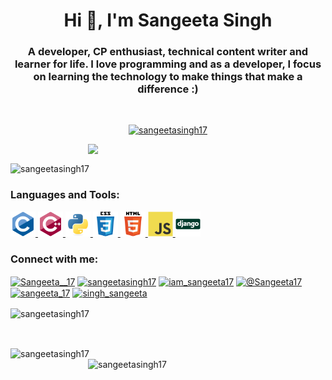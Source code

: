 <h1 align="center">Hi 👋, I'm Sangeeta Singh</h1>
<h3 align="center">A developer, CP enthusiast, technical content writer and learner for life. I love programming and as a developer, I focus on learning the technology to make things that make a difference :)</h3>
<br>
<p align="center"> <a href="https://github.com/ryo-ma/github-profile-trophy"><img src="https://github-profile-trophy.vercel.app/?username=sangeetasingh17" alt="sangeetasingh17" width="800"/></a> </p>

<img align="right" width= "380" src="https://miro.medium.com/fit/c/184/184/1*zm5NLjdhGd3VVTA2u-xEPg.gif"/>
<br>
<p align="left"> <img src="https://komarev.com/ghpvc/?username=sangeetasingh17&label=Profile%20views&color=0e75b6&style=flat" alt="sangeetasingh17" /> </p>

<h3 align="left">Languages and Tools:</h3>
<p align="left"> <a href="https://www.cprogramming.com/" target="_blank"> <img src="https://raw.githubusercontent.com/devicons/devicon/master/icons/c/c-original.svg" alt="c" width="40" height="40"/> </a> <a href="https://www.w3schools.com/cpp/" target="_blank"> <img src="https://raw.githubusercontent.com/devicons/devicon/master/icons/cplusplus/cplusplus-original.svg" alt="cplusplus" width="40" height="40"/> </a> <a href="https://www.python.org" target="_blank"> <img src="https://raw.githubusercontent.com/devicons/devicon/master/icons/python/python-original.svg" alt="python" width="40" height="40"/> </a> <a href="https://www.w3schools.com/css/" target="_blank"> <img src="https://raw.githubusercontent.com/devicons/devicon/master/icons/css3/css3-original-wordmark.svg" alt="css3" width="40" height="40"/> </a>  <a href="https://www.w3.org/html/" target="_blank"> <img src="https://raw.githubusercontent.com/devicons/devicon/master/icons/html5/html5-original-wordmark.svg" alt="html5" width="40" height="40"/> </a> <a href="https://developer.mozilla.org/en-US/docs/Web/JavaScript" target="_blank"> <img src="https://raw.githubusercontent.com/devicons/devicon/master/icons/javascript/javascript-original.svg" alt="javascript" width="40" height="40"/> </a> <a href="https://www.djangoproject.com/" target="_blank"> <img src="https://raw.githubusercontent.com/devicons/devicon/master/icons/django/django-original.svg" alt="django" width="40" height="40"/> </a> </p>

<h3 align="left"><b>Connect with me:</b></h3>
<p align="left">
<a href="https://twitter.com/Sangeeta__17" target="blank"><img align="center" src="https://raw.githubusercontent.com/rahuldkjain/github-profile-readme-generator/master/src/images/icons/Social/twitter.svg" alt="Sangeeta__17" height="30" width="40" /></a>
<a href="https://linkedin.com/in/sangeetasingh17" target="blank"><img align="center" src="https://raw.githubusercontent.com/rahuldkjain/github-profile-readme-generator/master/src/images/icons/Social/linked-in-alt.svg" alt="sangeetasingh17" height="30" width="40" /></a>
<a href="https://instagram.com/iam_sangeeta17" target="blank"><img align="center" src="https://raw.githubusercontent.com/rahuldkjain/github-profile-readme-generator/master/src/images/icons/Social/instagram.svg" alt="iam_sangeeta17" height="30" width="40" /></a>
<a href="https://medium.com/@Sangeeta17" target="blank"><img align="center" src="https://raw.githubusercontent.com/rahuldkjain/github-profile-readme-generator/master/src/images/icons/Social/medium.svg" alt="@Sangeeta17" height="30" width="40" /></a>
<a href="https://www.codechef.com/users/sangeeta_17" target="blank"><img align="center" src="https://cdn.jsdelivr.net/npm/simple-icons@3.1.0/icons/codechef.svg" alt="sangeeta_17" height="30" width="40" /></a>
<a href="https://www.hackerrank.com/singh_sangeeta" target="blank"><img align="center" src="https://raw.githubusercontent.com/rahuldkjain/github-profile-readme-generator/master/src/images/icons/Social/hackerrank.svg" alt="singh_sangeeta" height="30" width="40" /></a>
</p>
<p><img align="center" src="https://github-readme-stats.vercel.app/api/top-langs?username=sangeetasingh17&show_icons=true&locale=en&layout=compact" alt="sangeetasingh17" width="300"/></p>
<br>
<p><img align="center" src="https://github-readme-streak-stats.herokuapp.com/?user=sangeetasingh17&" alt="sangeetasingh17" width="380"/> &nbsp;<img align="right" src="https://github-readme-stats.vercel.app/api?username=sangeetasingh17&show_icons=true&locale=en" alt="sangeetasingh17" width="380"/></p>
